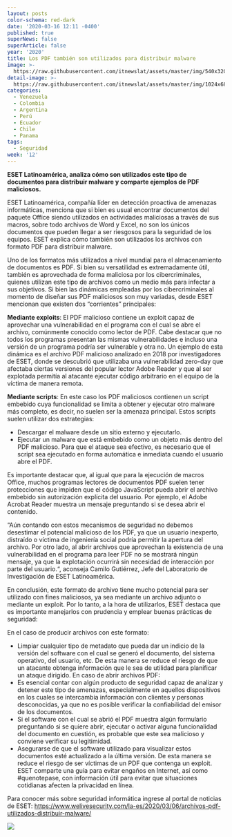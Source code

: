 ```yaml
---
layout: posts
color-schema: red-dark
date: '2020-03-16 12:11 -0400'
published: true
superNews: false
superArticle: false
year: '2020'
title: Los PDF también son utilizados para distribuir malware
image: >-
  https://raw.githubusercontent.com/itnewslat/assets/master/img/540x320/Malware-Virus-p.jpg
detail-image: >-
  https://raw.githubusercontent.com/itnewslat/assets/master/img/1024x680/Malware-Virus-g.jpg
categories:
  - Venezuela
  - Colombia
  - Argentina
  - Perú
  - Ecuador
  - Chile
  - Panama
tags:
  - Seguridad
week: '12'
---
```

**ESET Latinoamérica, analiza cómo son utilizados este tipo de documentos para distribuir malware y comparte ejemplos de PDF maliciosos.**

ESET Latinoamérica, compañía líder en detección proactiva de amenazas informáticas, menciona que si bien es usual encontrar documentos del paquete Office siendo utilizados en actividades maliciosas a través de sus macros, sobre todo archivos de Word y Excel, no son los únicos documentos que pueden llegar a ser riesgosos para la seguridad de los equipos. ESET explica cómo también son utilizados los archivos con formato PDF para distribuir malware.
 
Uno de los formatos más utilizados a nivel mundial para el almacenamiento de documentos es PDF. Si bien su versatilidad es extremadamente útil, también es aprovechada de forma maliciosa por los cibercriminales, quienes utilizan este tipo de archivos como un medio más para infectar a sus objetivos. Si bien las dinámicas empleadas por los cibercriminales al momento de diseñar sus PDF maliciosos son muy variadas, desde ESET mencionan que existen dos “corrientes” principales:
 
**Mediante exploits**: El PDF malicioso contiene un exploit capaz de aprovechar una vulnerabilidad en el programa con el cual se abre el archivo, comúnmente conocido como lector de PDF. Cabe destacar que no todos los programas presentan las mismas vulnerabilidades e incluso una versión de un programa podría ser vulnerable y otra no. Un ejemplo de esta dinámica es el archivo PDF malicioso analizado en 2018 por investigadores de ESET, donde se descubrió que utilizaba una vulnerabilidad zero-day que afectaba ciertas versiones del popular lector Adobe Reader y que al ser explotada permitía al atacante ejecutar código arbitrario en el equipo de la víctima de manera remota. 

**Mediante scripts**: En este caso los PDF maliciosos contienen un script embebido cuya funcionalidad se limita a obtener y ejecutar otro malware más completo, es decir, no suelen ser la amenaza principal. Estos scripts suelen utilizar dos estrategias:

- Descargar el malware desde un sitio externo y ejecutarlo.
- Ejecutar un malware que está embebido como un objeto más dentro del PDF malicioso.
Para que el ataque sea efectivo, es necesario que el script sea ejecutado en forma automática e inmediata cuando el usuario abre el PDF.
 
Es importante destacar que, al igual que para la ejecución de macros Office, muchos programas lectores de documentos PDF suelen tener protecciones que impiden que el código JavaScript pueda abrir el archivo embebido sin autorización explícita del usuario. Por ejemplo, el Adobe Acrobat Reader muestra un mensaje preguntando si se desea abrir el contenido.
 
“Aún contando con estos mecanismos de seguridad no debemos desestimar el potencial malicioso de los PDF, ya que un usuario inexperto, distraído o víctima de ingeniería social podría permitir la apertura del archivo. Por otro lado, al abrir archivos que aprovechan la existencia de una vulnerabilidad en el programa para leer PDF no se mostrará ningún mensaje, ya que la explotación ocurrirá sin necesidad de interacción por parte del usuario.“, aconseja Camilo Gutiérrez, Jefe del Laboratorio de Investigación de ESET Latinoamérica.
 
En conclusión, este formato de archivo tiene mucho potencial para ser utilizado con fines maliciosos, ya sea mediante un archivo adjunto o mediante un exploit. Por lo tanto, a la hora de utilizarlos, ESET destaca que es importante manejarlos con prudencia y emplear buenas prácticas de seguridad:
 
En el caso de producir archivos con este formato:

- Limpiar cualquier tipo de metadato que pueda dar un indicio de la versión del software con el cual se generó el documento, del sistema operativo, del usuario, etc. De esta manera se reduce el riesgo de que un atacante obtenga información que le sea de utilidad para planificar un ataque dirigido.
En caso de abrir archivos PDF:
- Es esencial contar con algún producto de seguridad capaz de analizar y detener este tipo de amenazas, especialmente en aquellos dispositivos en los cuales se intercambia información con clientes y personas desconocidas, ya que no es posible verificar la confiabilidad del emisor de los documentos.
- Si el software con el cual se abrió el PDF muestra algún formulario preguntando si se quiere abrir, ejecutar o activar alguna funcionalidad del documento en cuestión, es probable que este sea malicioso y conviene verificar su legitimidad.
- Asegurarse de que el software utilizado para visualizar estos documentos esté actualizado a la última versión. De esta manera se reduce el riesgo de ser víctimas de un PDF que contenga un exploit.
ESET comparte una guía para evitar engaños en Internet, así como #quenotepase, con información útil para evitar que situaciones cotidianas afecten la privacidad en línea.
 
Para conocer más sobre seguridad informática ingrese al portal de noticias de ESET: https://www.welivesecurity.com/la-es/2020/03/06/archivos-pdf-utilizados-distribuir-malware/
 
<img src="https://tracker.metricool.com/c3po.jpg?hash=56f88a41e39ab42c063cc51676587a04"/>